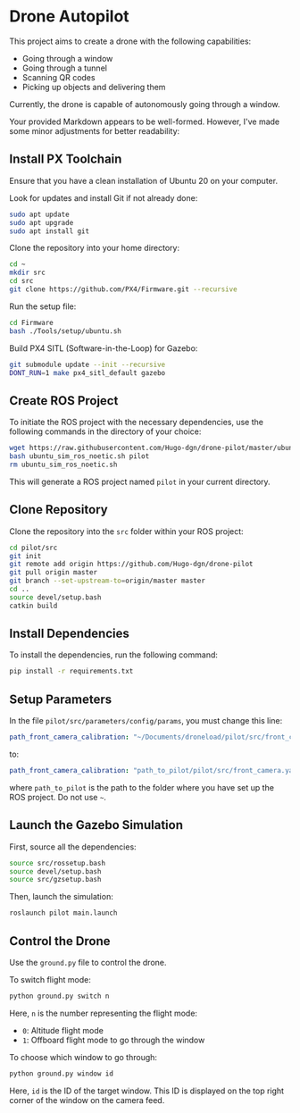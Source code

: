 # Drone Autopilot

This project aims to create a drone with the following capabilities:

- Going through a window
- Going through a tunnel
- Scanning QR codes
- Picking up objects and delivering them

Currently, the drone is capable of autonomously going through a window.

Your provided Markdown appears to be well-formed. However, I've made some minor adjustments for better readability:

## Install PX Toolchain

Ensure that you have a clean installation of Ubuntu 20 on your computer.

Look for updates and install Git if not already done:
```bash
sudo apt update
sudo apt upgrade
sudo apt install git
```

Clone the repository into your home directory:
```bash
cd ~
mkdir src
cd src
git clone https://github.com/PX4/Firmware.git --recursive
```

Run the setup file:
```bash
cd Firmware
bash ./Tools/setup/ubuntu.sh
```

Build PX4 SITL (Software-in-the-Loop) for Gazebo:
```bash
git submodule update --init --recursive
DONT_RUN=1 make px4_sitl_default gazebo
```

## Create ROS Project

To initiate the ROS project with the necessary dependencies, use the following commands in the directory of your choice:

```bash
wget https://raw.githubusercontent.com/Hugo-dgn/drone-pilot/master/ubuntu_sim_ros_noetic.sh
bash ubuntu_sim_ros_noetic.sh pilot
rm ubuntu_sim_ros_noetic.sh
```

This will generate a ROS project named `pilot` in your current directory.

## Clone Repository

Clone the repository into the `src` folder within your ROS project:

```bash
cd pilot/src
git init
git remote add origin https://github.com/Hugo-dgn/drone-pilot
git pull origin master
git branch --set-upstream-to=origin/master master
cd ..
source devel/setup.bash
catkin build
```

## Install Dependencies

To install the dependencies, run the following command:

```bash
pip install -r requirements.txt
```

## Setup Parameters

In the file `pilot/src/parameters/config/params`, you must change this line:

```yaml
path_front_camera_calibration: "~/Documents/droneload/pilot/src/front_camera.yaml"
```

to:

```yaml
path_front_camera_calibration: "path_to_pilot/pilot/src/front_camera.yaml"
```

where `path_to_pilot` is the path to the folder where you have set up the ROS project. Do not use `~`.

## Launch the Gazebo Simulation

First, source all the dependencies:

```bash
source src/rossetup.bash
source devel/setup.bash
source src/gzsetup.bash
```

Then, launch the simulation:

```bash
roslaunch pilot main.launch
```

## Control the Drone

Use the `ground.py` file to control the drone.

To switch flight mode:

```bash
python ground.py switch n
```

Here, `n` is the number representing the flight mode:
- `0`: Altitude flight mode
- `1`: Offboard flight mode to go through the window

To choose which window to go through:

```bash
python ground.py window id
```

Here, `id` is the ID of the target window. This ID is displayed on the top right corner of the window on the camera feed.